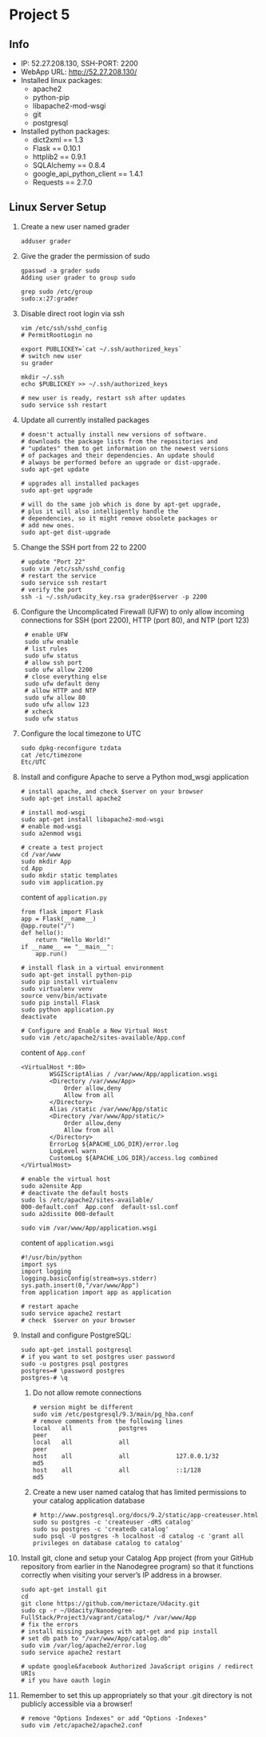 # Project 5

## Info
* IP: 52.27.208.130, SSH-PORT: 2200
* WebApp URL: http://52.27.208.130/
* Installed linux packages:
  * apache2
  * python-pip
  * libapache2-mod-wsgi
  * git
  * postgresql
* Installed python packages:
  * dict2xml == 1.3
  * Flask == 0.10.1
  * httplib2 == 0.9.1
  * SQLAlchemy == 0.8.4
  * google_api_python_client == 1.4.1
  * Requests == 2.7.0

## Linux Server Setup
1. Create a new user named grader

    ```
    adduser grader
    ```
1. Give the grader the permission of sudo

    ```
    gpasswd -a grader sudo
    Adding user grader to group sudo
    
    grep sudo /etc/group
    sudo:x:27:grader
    ```
1. Disable direct root login via ssh

    ```
    vim /etc/ssh/sshd_config
    # PermitRootLogin no

    export PUBLICKEY=`cat ~/.ssh/authorized_keys`
    # switch new user
    su grader

    mkdir ~/.ssh
    echo $PUBLICKEY >> ~/.ssh/authorized_keys

    # new user is ready, restart ssh after updates
    sudo service ssh restart
    ```
1. Update all currently installed packages

    ```
    # doesn't actually install new versions of software.
    # downloads the package lists from the repositories and 
    # "updates" them to get information on the newest versions
    # of packages and their dependencies. An update should 
    # always be performed before an upgrade or dist-upgrade.
    sudo apt-get update

    # upgrades all installed packages
    sudo apt-get upgrade

    # will do the same job which is done by apt-get upgrade,
    # plus it will also intelligently handle the 
    # dependencies, so it might remove obsolete packages or
    # add new ones.
    sudo apt-get dist-upgrade
    ```
1. Change the SSH port from 22 to 2200

    ```
    # update "Port 22"
    sudo vim /etc/ssh/sshd_config
    # restart the service
    sudo service ssh restart
    # verify the port
    ssh -i ~/.ssh/udacity_key.rsa grader@$server -p 2200
    ```

1. Configure the Uncomplicated Firewall (UFW) to only allow incoming connections for SSH (port 2200), HTTP (port 80), and NTP (port 123)

    ```
     # enable UFW
     sudo ufw enable
     # list rules
     sudo ufw status
     # allow ssh port
     sudo ufw allow 2200
     # close everything else
     sudo ufw default deny
     # allow HTTP and NTP
     sudo ufw allow 80
     sudo ufw allow 123
     # xcheck
     sudo ufw status
    ```
1. Configure the local timezone to UTC

    ```
    sudo dpkg-reconfigure tzdata
    cat /etc/timezone
    Etc/UTC
    ```
1. Install and configure Apache to serve a Python mod_wsgi application

    ```
    # install apache, and check $server on your browser
    sudo apt-get install apache2
    
    # install mod-wsgi
    sudo apt-get install libapache2-mod-wsgi
    # enable mod-wsgi
    sudo a2enmod wsgi

    # create a test project
    cd /var/www
    sudo mkdir App
    cd App
    sudo mkdir static templates
    sudo vim application.py
    ```

    content of ```application.py```
    ```
    from flask import Flask
    app = Flask(__name__)
    @app.route("/")
    def hello():
        return "Hello World!"
    if __name__ == "__main__":
        app.run()
    ```

    ```
    # install flask in a virtual environment
    sudo apt-get install python-pip
    sudo pip install virtualenv
    sudo virtualenv venv
    source venv/bin/activate
    sudo pip install Flask
    sudo python application.py
    deactivate
    
    # Configure and Enable a New Virtual Host
    sudo vim /etc/apache2/sites-available/App.conf
    ```
    
    content of ```App.conf```
    ```
    <VirtualHost *:80>
            WSGIScriptAlias / /var/www/App/application.wsgi
            <Directory /var/www/App>
                Order allow,deny
                Allow from all
            </Directory>
            Alias /static /var/www/App/static
            <Directory /var/www/App/static/>
                Order allow,deny
                Allow from all
            </Directory>
            ErrorLog ${APACHE_LOG_DIR}/error.log
            LogLevel warn
            CustomLog ${APACHE_LOG_DIR}/access.log combined
    </VirtualHost>
    ```

    ```
    # enable the virtual host
    sudo a2ensite App
    # deactivate the default hosts
    sudo ls /etc/apache2/sites-available/
    000-default.conf  App.conf  default-ssl.conf
    sudo a2dissite 000-default

    sudo vim /var/www/App/application.wsgi
    ```
    
    content of ```application.wsgi```
    ```
    #!/usr/bin/python
    import sys
    import logging
    logging.basicConfig(stream=sys.stderr)
    sys.path.insert(0,"/var/www/App")
    from application import app as application
    ````

    ```
    # restart apache
    sudo service apache2 restart
    # check  $server on your browser
    ```
1. Install and configure PostgreSQL:

    ```
    sudo apt-get install postgresql
    # if you want to set postgres user password
    sudo -u postgres psql postgres
    postgres=# \password postgres
    postgres-# \q
    ```
    1. Do not allow remote connections

        ```
        # version might be different
        sudo vim /etc/postgresql/9.3/main/pg_hba.conf
        # remove comments from the following lines
        local   all             postgres                                peer
        local   all             all                                     peer
        host    all             all             127.0.0.1/32            md5
        host    all             all             ::1/128                 md5
        ```
    1. Create a new user named catalog that has limited permissions to your catalog application database

        ```
        # http://www.postgresql.org/docs/9.2/static/app-createuser.html
        sudo su postgres -c 'createuser -dRS catalog'
        sudo su postgres -c 'createdb catalog'
        sudo psql -U postgres -h localhost -d catalog -c 'grant all privileges on database catalog to catalog'
        ```
1. Install git, clone and setup your Catalog App project (from your GitHub repository from earlier in the Nanodegree program) so that it functions correctly when visiting your server’s IP address in a browser. 

    ```
    sudo apt-get install git
    cd
    git clone https://github.com/merictaze/Udacity.git
    sudo cp -r ~/Udacity/Nanodegree-FullStack/Project3/vagrant/catalog/* /var/www/App
    # fix the errors
    # install missing packages with apt-get and pip install
    # set db path to "/var/www/App/catalog.db"
    sudo vim /var/log/apache2/error.log
    sudo service apache2 restart
    
    # update google&facebook Authorized JavaScript origins / redirect URIs
    # if you have oauth login
    ```
1. Remember to set this up appropriately so that your .git directory is not publicly accessible via a browser!

    ```
    # remove "Options Indexes" or add "Options -Indexes"
    sudo vim /etc/apache2/apache2.conf 
    ```
